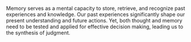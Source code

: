 
Memory serves as a mental capacity to store, retrieve, and recognize past experiences and knowledge. Our past experiences significantly shape our present understanding and future actions. Yet, both thought and memory need to be tested and applied for effective decision making, leading us to the synthesis of judgment.


